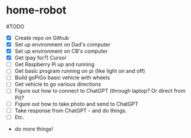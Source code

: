 # home-robot

#TODO

- [x] Create repo on Github
- [x] Set up environment on Dad's computer
- [x] Set up environment on CB's computer
- [x] Get (pay for?) Cursor
- [ ] Get Raspberry Pi up and running
- [ ] Get basic program running on pi (like light on and off)
- [ ] Build goPiGo basic vehicle with wheels
- [ ] Get vehicle to go various directions
- [ ] Figure out how to connect to ChatGPT (through laptop? Or direct from Pi)?
- [ ] Figure out how to take photo and send to ChatGPT
- [ ] Take response from ChatGPT - and do things.
- [ ] Etc.
- do more things! 

